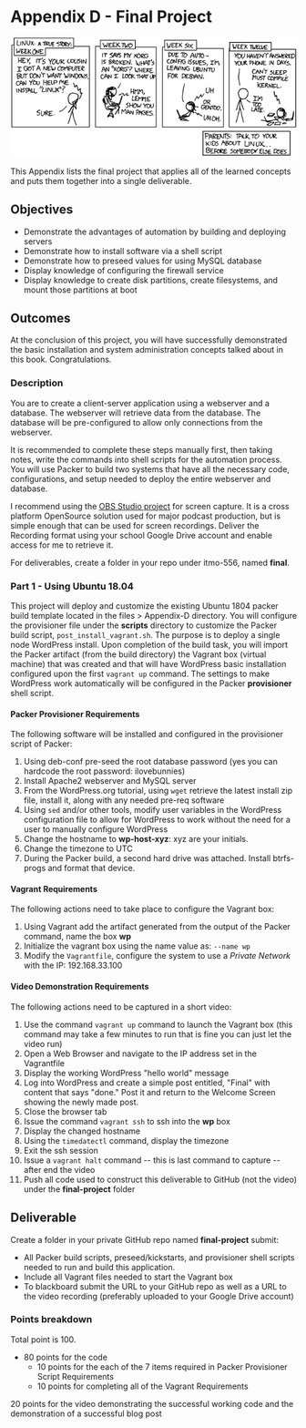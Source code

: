 # Appendix D - Final Project

![*Projects sometimes get out of hand...*](images/Chapter-Header/Appendix-D/cautionary.png "Project gets out of hand")

This Appendix lists the final project that applies all of the learned concepts and puts them together into a single deliverable.

## Objectives

* Demonstrate the advantages of automation by building and deploying servers
* Demonstrate how to install software via a shell script
* Demonstrate how to preseed values for using MySQL database
* Display knowledge of configuring the firewall service
* Display knowledge to create disk partitions, create filesystems, and mount those partitions at boot

## Outcomes

At the conclusion of this project, you will have successfully demonstrated the basic installation and system administration concepts talked about in this book.  Congratulations.

### Description

You are to create a client-server application using a webserver and a database.   The webserver will retrieve data from the database.  The database will be pre-configured to allow only connections from the webserver.

It is recommended to complete these steps manually first, then taking notes, write the commands into shell scripts for the automation process. You will use Packer to build two systems that have all the necessary code, configurations, and setup needed to deploy the entire webserver and database.

I recommend using the [OBS Studio project](https://obsproject.com/ "OBS Studio Project") for screen capture.  It is a cross platform OpenSource solution used for major podcast production, but is simple enough that can be used for screen recordings.  Deliver the Recording format using your school Google Drive account and enable access for me to retrieve it.

For deliverables, create a folder in your repo under itmo-556, named **final**.

### Part 1 - Using Ubuntu 18.04

This project will deploy and customize the existing Ubuntu 1804 packer build template located in the files > Appendix-D directory. You will configure the provisioner file under the **scripts** directory to customize the Packer build script, `post_install_vagrant.sh`. The purpose is to deploy a single node WordPress install.  Upon completion of the build task, you will import the Packer artifact (from the build directory) the Vagrant box (virtual machine) that was created and that will have WordPress basic installation configured upon the first `vagrant up` command.  The settings to make WordPress work automatically will be configured in the Packer **provisioner** shell script.

#### Packer Provisioner Requirements

The following software will be installed and configured in the provisioner script of Packer:

1) Using deb-conf pre-seed the root database password (yes you can hardcode the root password: ilovebunnies)
1) Install Apache2 webserver and MySQL server
1) From the WordPress.org tutorial, using `wget` retrieve the latest install zip file, install it, along with any needed pre-req software
1) Using `sed` and/or other tools, modify user variables in the WordPress configuration file to allow for WordPress to work without the need for a user to manually configure WordPress
1) Change the hostname to **wp-host-xyz**: xyz are your initials.
1) Change the timezone to UTC
1) During the Packer build, a second hard drive was attached. Install btrfs-progs and format that device.

#### Vagrant Requirements

The following actions need to take place to configure the Vagrant box:

1) Using Vagrant add the artifact generated from the output of the Packer command, name the box **wp**
1) Initialize the vagrant box using the name value as: `--name wp`
1) Modify the `Vagrantfile`, configure the system to use a *Private Network* with the IP: 192.168.33.100

#### Video Demonstration Requirements

The following actions need to be captured in a short video:

1) Use the command `vagrant up` command to launch the Vagrant box (this command may take a few minutes to run that is fine you can just let the video run)
1) Open a Web Browser and navigate to the IP address set in the Vagrantfile
1) Display the working WordPress "hello world" message
1) Log into WordPress and create a simple post entitled, "Final" with content that says "done." Post it and return to the Welcome Screen showing the newly made post.
1) Close the browser tab
1) Issue the command `vagrant ssh` to ssh into the **wp** box
1) Display the changed hostname
1) Using the `timedatectl` command, display the timezone
1) Exit the ssh session
1) Issue a `vagrant halt` command -- this is last command to capture -- after end the video
1) Push all code used to construct this deliverable to GitHub (not the video) under the **final-project** folder

## Deliverable

Create a folder in your private GitHub repo named **final-project** submit:

* All Packer build scripts, preseed/kickstarts, and provisioner shell scripts needed to run and build this application.  
* Include all Vagrant files needed to start the Vagrant box
* To blackboard submit the URL to your GitHub repo as well as a URL to the video recording (preferably uploaded to your Google Drive account)

### Points breakdown

Total point is 100.

* 80 points for the code
  * 10 points for the each of the 7 items required in Packer Provisioner Script Requirements
  * 10 points for completing all of the Vagrant Requirements

20 points for the video demonstrating the successful working code and the demonstration of a successful blog post
